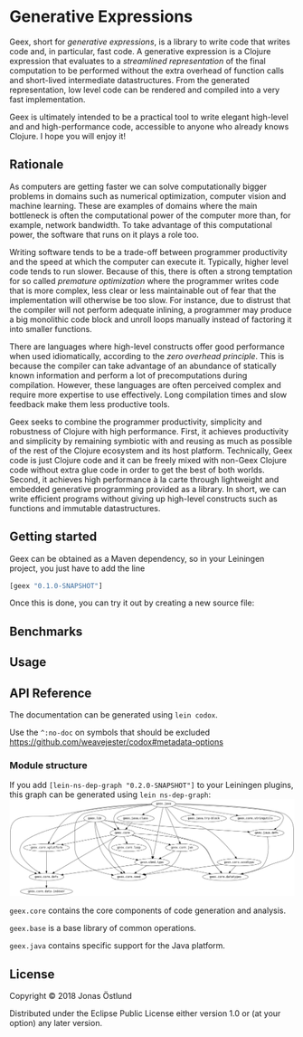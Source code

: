 # Generative Expressions

Geex, short for *generative expressions*, is a library to write code that writes code and, in particular, fast code. A generative expression is a Clojure expression that evaluates to a *streamlined representation* of the final computation to be performed without the extra overhead of function calls and short-lived intermediate datastructures. From the generated representation, low level code can be rendered and compiled into a very fast implementation.

Geex is ultimately intended to be a practical tool to write elegant high-level and and high-performance code, accessible to anyone who already knows Clojure. I hope you will enjoy it!

## Rationale

As computers are getting faster we can solve computationally bigger problems in domains such as numerical optimization, computer vision and machine learning. These are examples of domains where the main bottleneck is often the computational power of the computer more than, for example, network bandwidth. To take advantage of this computational power, the software that runs on it plays a role too. 

Writing software tends to be a trade-off between programmer productivity and the speed at which the computer can execute it. Typically, higher level code tends to run slower. Because of this, there is often a strong temptation for so called *premature optimization* where the programmer writes code that is more complex, less clear or less maintainable out of fear that the implementation will otherwise be too slow. For instance, due to distrust that the compiler will not perform adequate inlining, a programmer may produce a big monolithic code block and unroll loops manually instead of factoring it into smaller functions.

There are languages where high-level constructs offer good performance when used idiomatically, according to the *zero overhead principle*. This is because the compiler can take advantage of an abundance of statically known information and perform a lot of precomputations during compilation. However, these languages are often perceived complex and require more expertise to use effectively. Long compilation times and slow feedback make them less productive tools.

Geex seeks to combine the programmer productivity, simplicity and robustness of Clojure with high performance. First, it achieves productivity and simplicity by remaining symbiotic with and reusing as much as possible of the rest of the Clojure ecosystem and its host platform. Technically, Geex code is just Clojure code and it can be freely mixed with non-Geex Clojure code without extra glue code in order to get the best of both worlds. Second, it achieves high performance à la carte through lightweight and embedded generative programming provided as a library. In short, we can write efficient programs without giving up high-level constructs such as functions and immutable datastructures.

## Getting started

Geex can be obtained as a Maven dependency, so in your Leiningen project, you just have to add the line
```clj
[geex "0.1.0-SNAPSHOT"]
```
Once this is done, you can try it out by creating a new source file:

## Benchmarks

## Usage

## API Reference

The documentation can be generated using ```lein codox```.

Use the ```^:no-doc``` on symbols that should be excluded
https://github.com/weavejester/codox#metadata-options

### Module structure
If you add ```[lein-ns-dep-graph "0.2.0-SNAPSHOT"]``` to your Leiningen plugins, this graph can be generated using ```lein ns-dep-graph```:
![Module graph](ns-dep-graph.png)

```geex.core``` contains the core components of code generation and analysis.

```geex.base``` is a base library of common operations.

```geex.java``` contains specific support for the Java platform.

## License

Copyright © 2018 Jonas Östlund

Distributed under the Eclipse Public License either version 1.0 or (at
your option) any later version.

